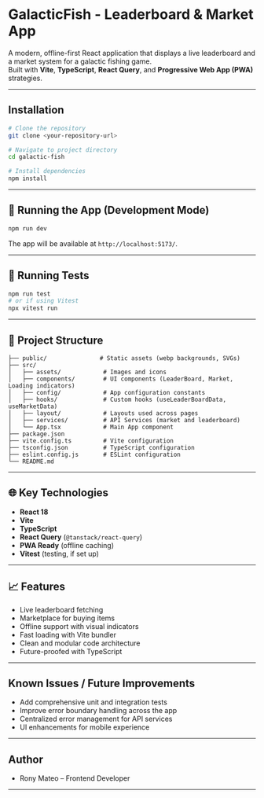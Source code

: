 # GalacticFish - Leaderboard & Market App

A modern, offline-first React application that displays a live leaderboard and a market system for a galactic fishing game.  
Built with **Vite**, **TypeScript**, **React Query**, and **Progressive Web App (PWA)** strategies.

---

## Installation

```bash
# Clone the repository
git clone <your-repository-url>

# Navigate to project directory
cd galactic-fish

# Install dependencies
npm install
```

---

## 🚀 Running the App (Development Mode)

```bash
npm run dev
```

The app will be available at `http://localhost:5173/`.

---

## 🧪 Running Tests

```bash
npm run test
# or if using Vitest
npx vitest run
```

---

## 📂 Project Structure

```
├── public/               # Static assets (webp backgrounds, SVGs)
├── src/
│   ├── assets/            # Images and icons
│   ├── components/        # UI components (LeaderBoard, Market, Loading indicators)
│   ├── config/            # App configuration constants
│   ├── hooks/             # Custom hooks (useLeaderBoardData, useMarketData)
│   ├── layout/            # Layouts used across pages
│   ├── services/          # API Services (market and leaderboard)
│   └── App.tsx            # Main App component
├── package.json
├── vite.config.ts         # Vite configuration
├── tsconfig.json          # TypeScript configuration
├── eslint.config.js       # ESLint configuration
└── README.md
```

---

## 🌐 Key Technologies

- **React 18**
- **Vite**
- **TypeScript**
- **React Query** (`@tanstack/react-query`)
- **PWA Ready** (offline caching)
- **Vitest** (testing, if set up)

---

## 📈 Features

- Live leaderboard fetching
- Marketplace for buying items
- Offline support with visual indicators
- Fast loading with Vite bundler
- Clean and modular code architecture
- Future-proofed with TypeScript

---

## Known Issues / Future Improvements

- Add comprehensive unit and integration tests
- Improve error boundary handling across the app
- Centralized error management for API services
- UI enhancements for mobile experience

---

## Author

- Rony Mateo – Frontend Developer

---

